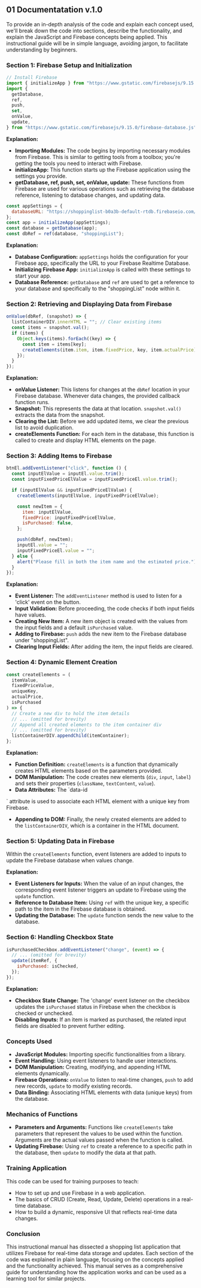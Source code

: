 ## 01 Documentatation v.1.0
To provide an in-depth analysis of the code and explain each concept used, we'll break down the code into sections, describe the functionality, and explain the JavaScript and Firebase concepts being applied. This instructional guide will be in simple language, avoiding jargon, to facilitate understanding by beginners.

### Section 1: Firebase Setup and Initialization

```javascript
// Install Firebase
import { initializeApp } from "https://www.gstatic.com/firebasejs/9.15.0/firebase-app.js";
import {
  getDatabase,
  ref,
  push,
  set,
  onValue,
  update,
} from "https://www.gstatic.com/firebasejs/9.15.0/firebase-database.js";
```

**Explanation:**
- **Importing Modules:** The code begins by importing necessary modules from Firebase. This is similar to getting tools from a toolbox; you're getting the tools you need to interact with Firebase.
- **initializeApp:** This function starts up the Firebase application using the settings you provide.
- **getDatabase, ref, push, set, onValue, update:** These functions from Firebase are used for various operations such as retrieving the database reference, listening to database changes, and updating data.

```javascript
const appSettings = {
  databaseURL: "https://shoppinglist-b0a3b-default-rtdb.firebaseio.com/",
};
const app = initializeApp(appSettings);
const database = getDatabase(app);
const dbRef = ref(database, "shoppingList");
```

**Explanation:**
- **Database Configuration:** `appSettings` holds the configuration for your Firebase app, specifically the URL to your Firebase Realtime Database.
- **Initializing Firebase App:** `initializeApp` is called with these settings to start your app.
- **Database Reference:** `getDatabase` and `ref` are used to get a reference to your database and specifically to the "shoppingList" node within it.

### Section 2: Retrieving and Displaying Data from Firebase

```javascript
onValue(dbRef, (snapshot) => {
  listContainerDIV.innerHTML = ""; // Clear existing items
  const items = snapshot.val();
  if (items) {
    Object.keys(items).forEach((key) => {
      const item = items[key];
      createElements(item.item, item.fixedPrice, key, item.actualPrice);
    });
  }
});
```

**Explanation:**
- **onValue Listener:** This listens for changes at the `dbRef` location in your Firebase database. Whenever data changes, the provided callback function runs.
- **Snapshot:** This represents the data at that location. `snapshot.val()` extracts the data from the snapshot.
- **Clearing the List:** Before we add updated items, we clear the previous list to avoid duplication.
- **createElements Function:** For each item in the database, this function is called to create and display HTML elements on the page.

### Section 3: Adding Items to Firebase

```javascript
btnEl.addEventListener("click", function () {
  const inputElValue = inputEl.value.trim();
  const inputFixedPriceElValue = inputFixedPriceEl.value.trim();

  if (inputElValue && inputFixedPriceElValue) {
    createElements(inputElValue, inputFixedPriceElValue);

    const newItem = {
      item: inputElValue,
      fixedPrice: inputFixedPriceElValue,
      isPurchased: false,
    };

    push(dbRef, newItem);
    inputEl.value = "";
    inputFixedPriceEl.value = "";
  } else {
    alert("Please fill in both the item name and the estimated price.");
  }
});
```

**Explanation:**
- **Event Listener:** The `addEventListener` method is used to listen for a 'click' event on the button.
- **Input Validation:** Before proceeding, the code checks if both input fields have values.
- **Creating New Item:** A new item object is created with the values from the input fields and a default `isPurchased` value.
- **Adding to Firebase:** `push` adds the new item to the Firebase database under "shoppingList".
- **Clearing Input Fields:** After adding the item, the input fields are cleared.

### Section 4: Dynamic Element Creation

```javascript
const createElements = (
  itemValue,
  fixedPriceValue,
  uniqueKey,
  actualPrice,
  isPurchased
) => {
  // Create a new div to hold the item details
  // ... (omitted for brevity)
  // Append all created elements to the item container div
  // ... (omitted for brevity)
  listContainerDIV.appendChild(itemContainer);
};
```

**Explanation:**
- **Function Definition:** `createElements` is a function that dynamically creates HTML elements based on the parameters provided.
- **DOM Manipulation:** The code creates new elements (`div`, `input`, `label`) and sets their properties (`className`, `textContent`, `value`).
- **Data Attributes:** The `data-id

` attribute is used to associate each HTML element with a unique key from Firebase.
- **Appending to DOM:** Finally, the newly created elements are added to the `listContainerDIV`, which is a container in the HTML document.

### Section 5: Updating Data in Firebase

Within the `createElements` function, event listeners are added to inputs to update the Firebase database when values change.

**Explanation:**
- **Event Listeners for Inputs:** When the value of an input changes, the corresponding event listener triggers an update to Firebase using the `update` function.
- **Reference to Database Item:** Using `ref` with the unique key, a specific path to the item in the Firebase database is obtained.
- **Updating the Database:** The `update` function sends the new value to the database.

### Section 6: Handling Checkbox State

```javascript
isPurchasedCheckbox.addEventListener("change", (event) => {
  // ... (omitted for brevity)
  update(itemRef, {
    isPurchased: isChecked,
  });
});
```

**Explanation:**
- **Checkbox State Change:** The 'change' event listener on the checkbox updates the `isPurchased` status in Firebase when the checkbox is checked or unchecked.
- **Disabling Inputs:** If an item is marked as purchased, the related input fields are disabled to prevent further editing.

### Concepts Used

- **JavaScript Modules:** Importing specific functionalities from a library.
- **Event Handling:** Using event listeners to handle user interactions.
- **DOM Manipulation:** Creating, modifying, and appending HTML elements dynamically.
- **Firebase Operations:** `onValue` to listen to real-time changes, `push` to add new records, `update` to modify existing records.
- **Data Binding:** Associating HTML elements with data (unique keys) from the database.

### Mechanics of Functions

- **Parameters and Arguments:** Functions like `createElements` take parameters that represent the values to be used within the function. Arguments are the actual values passed when the function is called.
- **Updating Firebase:** Using `ref` to create a reference to a specific path in the database, then `update` to modify the data at that path.

### Training Application

This code can be used for training purposes to teach:
- How to set up and use Firebase in a web application.
- The basics of CRUD (Create, Read, Update, Delete) operations in a real-time database.
- How to build a dynamic, responsive UI that reflects real-time data changes.

### Conclusion

This instructional manual has dissected a shopping list application that utilizes Firebase for real-time data storage and updates. Each section of the code was explained in plain language, focusing on the concepts applied and the functionality achieved. This manual serves as a comprehensive guide for understanding how the application works and can be used as a learning tool for similar projects.